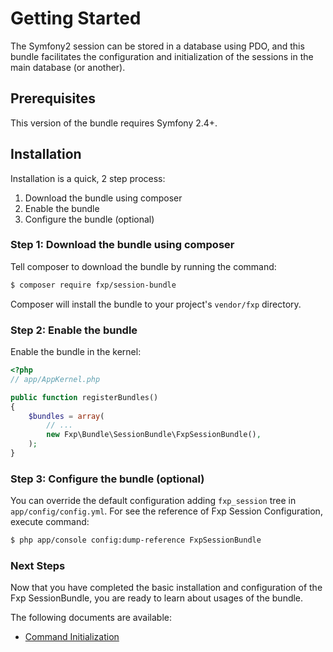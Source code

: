 Getting Started
===============

The Symfony2 session can be stored in a database using PDO, 
and this bundle facilitates the configuration and initialization of the 
sessions in the main database (or another).

## Prerequisites

This version of the bundle requires Symfony 2.4+.

## Installation

Installation is a quick, 2 step process:

1. Download the bundle using composer
2. Enable the bundle
3. Configure the bundle (optional)

### Step 1: Download the bundle using composer

Tell composer to download the bundle by running the command:

```bash
$ composer require fxp/session-bundle
```

Composer will install the bundle to your project's `vendor/fxp` directory.

### Step 2: Enable the bundle

Enable the bundle in the kernel:

```php
<?php
// app/AppKernel.php

public function registerBundles()
{
    $bundles = array(
        // ...
        new Fxp\Bundle\SessionBundle\FxpSessionBundle(),
    );
}
```

### Step 3: Configure the bundle (optional)

You can override the default configuration adding `fxp_session` tree in `app/config/config.yml`.
For see the reference of Fxp Session Configuration, execute command:

```bash
$ php app/console config:dump-reference FxpSessionBundle 
```

### Next Steps

Now that you have completed the basic installation and configuration of the
Fxp SessionBundle, you are ready to learn about usages of the bundle.

The following documents are available:

- [Command Initialization](command_initialization.md)
